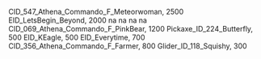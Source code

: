 CID_547_Athena_Commando_F_Meteorwoman, 2500
EID_LetsBegin_Beyond, 2000
na
na
na
na
CID_069_Athena_Commando_F_PinkBear, 1200
Pickaxe_ID_224_Butterfly, 500
EID_KEagle, 500
EID_Everytime, 700
CID_356_Athena_Commando_F_Farmer, 800
Glider_ID_118_Squishy, 300
